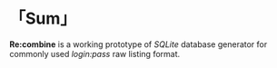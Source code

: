 # 「Sum」
__Re:combine__ is a working prototype of _SQLite_ database generator for commonly used _login:pass_ raw listing format.
